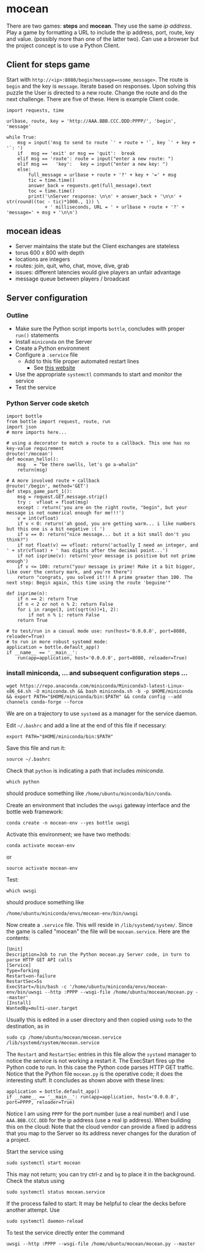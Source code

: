 # mocean

There are two games: **steps** and **mocean**. They use the same *ip address*. Play a game by formatting a URL to include
the ip address, port, route, key and value. (possibly more than one of the latter two). Can use a browser but the project 
concept is to use a Python Client. 

## Client for steps game

Start with `http://<ip>:8080/begin?message=<some_message>`. The route is `begin` and the key is `message`. 
Iterate based on responses. Upon solving this puzzle the User is directed to a new route. Change the route and do the
next challenge. There are five of these. Here is example Client code.

```
import requests, time

urlbase, route, key = 'http://AAA.BBB.CCC.DDD:PPPP/', 'begin', 'message'

while True:
    msg = input('msg to send to route `' + route + '`, key `' + key + '`: ')
    if   msg == 'exit' or msg == 'quit':  break
    elif msg == 'route': route = input("enter a new route: ")
    elif msg ==   'key':   key = input("enter a new key: ")
    else:
        full_message = urlbase + route + '?' + key + '=' + msg
        tic = time.time()
        answer_back = requests.get(full_message).text
        toc = time.time()
        print('\nServer response: \n\n' + answer_back + '\n\n' + str(round((toc - tic)*1000., 1)) \
              + ' milliseconds, URL = ' + urlbase + route + '?' + 'message=' + msg + '\n\n') 
```

## mocean ideas

- Server maintains the state but the Client exchanges are stateless
- torus 600 x 800 with depth
- locations are integers
- routes: join, quit, who, chat, move, dive, grab 
- issues: different latencies would give players an unfair advantage
- message queue between players / broadcast

## Server configuration

### Outline

- Make sure the Python script imports `bottle`, concludes with proper `run()` statements
- Install `miniconda` on the Server
- Create a Python environment
- Configure a `.service` file 
    - Add to this file proper automated restart lines
        - See [this website](https://ma.ttias.be/auto-restart-crashed-service-systemd/)
- Use the appropriate `systemctl` commands to start and monitor the service
- Test the service

### Python Server code sketch

```
import bottle
from bottle import request, route, run
import json
# more imports here...

# using a decorator to match a route to a callback. This one has no key-value requirement
@route('/mocean')
def mocean_hello():
    msg   = "be there swells, let's go a-whalin"
    return(msg)

# A more involved route + callback
@route('/begin', method='GET')
def steps_game_part_1():
    msg = request.GET.message.strip()
    try :  vfloat = float(msg) 
    except : return('you are on the right route, "begin", but your message is not numerical enough for me!!!')
    v = int(vfloat)
    if v < 0: return('ah good, you are getting warm... i like numbers but this one is a bit negative :( ')
    if v == 0: return("nice message... but it a bit small don't you think?")
    if not float(v) == vfloat: return('actually I need an integer, and ' + str(vfloat) + ' has digits after the decimal point...')
    if not isprime(v): return('your message is positive but not prime enough')
    if v <= 100: return("your message is prime! Make it a bit bigger, like over the century mark, and you're there")
    return "congrats, you solved it!!! A prime greater than 100. The next step: Begin again, this time using the route 'beguine'"

def isprime(n):
    if n == 2: return True
    if n < 2 or not n % 2: return False
    for i in range(3, int(sqrt(n))+1, 2): 
        if not n % i: return False
    return True
       
# to test/run in a casual mode use: run(host='0.0.0.0', port=8080, reloader=True)
# to run in more robust systemd mode:
application = bottle.default_app()
if __name__ == '__main__':
    run(app=application, host='0.0.0.0', port=8080, reloader=True)
```

### install miniconda, ... and subsequent configuration steps ...

```
wget https://repo.anaconda.com/miniconda/Miniconda3-latest-Linux-x86_64.sh -O miniconda.sh && bash miniconda.sh -b -p $HOME/miniconda && export PATH="$HOME/miniconda/bin:$PATH" && conda config --add channels conda-forge --force
```

We are on a trajectory to use `systemd` as a manager for the service daemon. 

Edit `~/.bashrc` and add a line at the end of this file if necessary: 

```
export PATH="$HOME/miniconda/bin:$PATH"
```

Save this file and run it:

```
source ~/.bashrc
```

Check that `python` is indicating a path that includes *miniconda*.

```
which python
```

should produce something like `/home/ubuntu/minconda/bin/conda`. 


Create an environment that includes the `uwsgi` gateway interface and the bottle web framework: 

```
conda create -n mocean-env --yes bottle uwsgi
```

Activate this environment; we have two methods: 

```
conda activate mocean-env
```

or

```
source activate mocean-env
```

Test:

```
which uwsgi
```

should produce something like

```
/home/ubuntu/miniconda/envs/mocean-env/bin/uwsgi
```

Now create a `.service` file. This will reside in `/lib/systemd/system/`. Since the game is called "mocean" the file will
be `mocean.service`. Here are the contents: 


```
[Unit]
Description=Job to run the Python mocean.py Server code, in turn to parse HTTP GET API calls
[Service]
Type=forking
Restart=on-failure
RestartSec=5s
ExecStart=/bin/bash -c '/home/ubuntu/miniconda/envs/mocean-env/bin/uwsgi --http :PPPP --wsgi-file /home/ubuntu/mocean/mocean.py --master'
[Install]
WantedBy=multi-user.target
```

Usually this is edited in a user directory and then copied using `sudo` to the destination, as in 

```
sudo cp /home/ubuntu/mocean/mocean.service /lib/systemd/system/mocean.service
```

The `Restart` and `RestartSec` entries in this file allow the `systemd` manager to notice the service is not working a restart it.
The ExecStart fires up the Python code to run. In this case the Python code parses HTTP GET traffic. Notice that 
the Python file `mocean.py` is the operative code; it does the interesting stuff. It concludes as shown above with these lines: 

```
application = bottle.default_app()
if __name__ == '__main__': run(app=application, host='0.0.0.0', port=PPPP, reloader=True)
```

Notice I am using `PPPP` for the port number (use a real number) and I use `AAA.BBB.CCC.DDD` for the ip address (use a real
ip address). When building this on the cloud: Note that the cloud vendor can provide a fixed ip address that you map to 
the Server so its address never changes for the duration of a project.


Start the service using

```
sudo systemctl start mocean
```

This may not return; you can try ctrl-z and `bg` to place it in the background. Check the status using 

```
sudo systemctl status mocean.service
```

If the process failed to start: It may be helpful to clear the decks before another attempt. Use

```
sudo systemctl daemon-reload
```







To test the service directly enter the command

```
uwsgi --http :PPPP --wsgi-file /home/ubuntu/mocean/mocean.py --master
```







